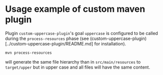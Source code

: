 # Usage example of custom maven plugin

Plugin `custom-uppercase-plugin`'s goal `uppercase` is configured to be called during the `process-resources` phase (see (custom-uppercase-plugin)[../custom-uppercase-plugin/README.md] for installation).

```
mvn process-resources
```

will generate the same file hierarchy than in `src/main/resources` to `target/upper` but in upper case and all files will have the same content.
